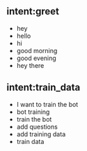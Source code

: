 ## intent:greet
- hey
- hello
- hi
- good morning
- good evening
- hey there


## intent:train_data
- I want to train the bot
- bot training
- train the bot
- add questions
- add training data
- train data
